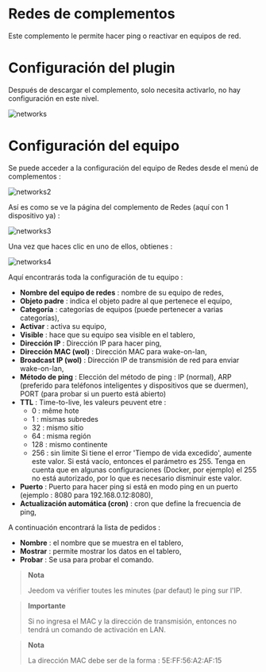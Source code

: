 # Redes de complementos

Este complemento le permite hacer ping o reactivar en equipos de red.

# Configuración del plugin

Después de descargar el complemento, solo necesita activarlo, no hay configuración en este nivel.

![networks](../images/networks.PNG)

# Configuración del equipo

Se puede acceder a la configuración del equipo de Redes desde el menú de complementos :

![networks2](../images/networks2.PNG)

Así es como se ve la página del complemento de Redes (aquí con 1 dispositivo ya) :

![networks3](../images/networks3.PNG)

Una vez que haces clic en uno de ellos, obtienes :

![networks4](../images/networks4.PNG)

Aquí encontrarás toda la configuración de tu equipo :

-   **Nombre del equipo de redes** : nombre de su equipo de redes,
-   **Objeto padre** : indica el objeto padre al que pertenece el equipo,
-   **Categoría** : categorías de equipos (puede pertenecer a varias categorías),
-   **Activar** : activa su equipo,
-   **Visible** : hace que su equipo sea visible en el tablero,
-   **Dirección IP** : Dirección IP para hacer ping,
-   **Dirección MAC (wol)** : Dirección MAC para wake-on-lan,
-   **Broadcast IP (wol)** : Dirección IP de transmisión de red para enviar wake-on-lan,
-   **Método de ping** : Elección del método de ping : IP (normal), ARP (preferido para teléfonos inteligentes y dispositivos que se duermen), PORT (para probar si un puerto está abierto)
-   **TTL** : Time-to-live, les valeurs peuvent etre :
    - 0 : même hote
    - 1 : mismas subredes
    - 32 : mismo sitio
    - 64 : misma región
    - 128 : mismo continente
    - 256 : sin limite
    Si tiene el error 'Tiempo de vida excedido', aumente este valor. Si está vacío, entonces el parámetro es 255. Tenga en cuenta que en algunas configuraciones (Docker, por ejemplo) el 255 no está autorizado, por lo que es necesario disminuir este valor.
-   **Puerto** : Puerto para hacer ping si está en modo ping en un puerto (ejemplo : 8080 para 192.168.0.12:8080),
-   **Actualización automática (cron)** : cron que define la frecuencia de ping,

A continuación encontrará la lista de pedidos :

-   **Nombre** : el nombre que se muestra en el tablero,
-   **Mostrar** : permite mostrar los datos en el tablero,
-   **Probar** : Se usa para probar el comando.

> **Nota**
>
> Jeedom va vérifier toutes les minutes (par defaut) le ping sur l'IP.

> **Importante**
>
> Si no ingresa el MAC y la dirección de transmisión, entonces no tendrá un comando de activación en LAN.

> **Nota**
>
> La dirección MAC debe ser de la forma : 5E:FF:56:A2:AF:15
